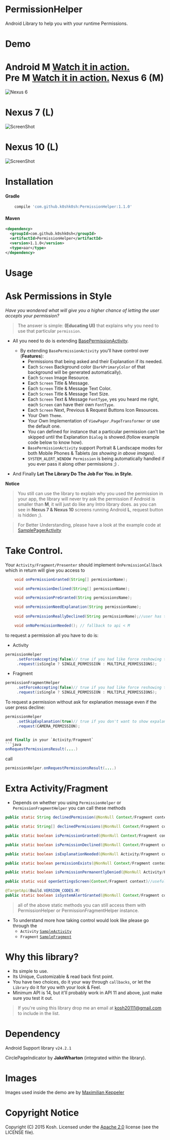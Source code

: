 # PermissionHelper
Android Library to help you with your runtime Permissions.

Demo 
======

**Android M** <a href="https://youtu.be/ypFH4yxjppQ">Watch it in action.</a>
<br/>
**Pre M** <a href="https://www.youtube.com/watch?v=n2dKAu5fR6M">Watch it in action.</a>
Nexus 6 (M)
=======
![Nexus 6](https://raw.github.com/k0shk0sh/PermissionHelper/master/art/nexus6.jpg)

Nexus 7 (L)
=======
![ScreenShot](https://raw.github.com/k0shk0sh/PermissionHelper/master/art/nexus7.jpg)

Nexus 10 (L)
=======
![ScreenShot](https://raw.github.com/k0shk0sh/PermissionHelper/master/art/nexus10.jpg)



# Installation

#### Gradle
```groovy
    compile 'com.github.k0shk0sh:PermissionHelper:1.1.0'
```

#### Maven
```xml
<dependency>
  <groupId>com.github.k0shk0sh</groupId>
  <artifactId>PermissionHelper</artifactId>
  <version>1.1.0</version>
  <type>aar</type>
</dependency>
```

Usage
=====

# Ask Permissions in Style

_Have you wondered what will give you a higher chance of letting the user accepts your permission?_

>The answer is simple: **(Educating UI)** that explains why you need to use that particular `permission`. 

* All you need to do is extending <a href="https://github
.com/k0shk0sh/PermissionHelper/blob/master/permission/src/main/java/com/fastaccess/permission/base/activity/BasePermissionActivity
.java">BasePermissionActivity</a>. 

  * By extending `BasePermissionActivity` you'll have control over (**Features**): 
    * Permissions that being asked and their Explanation if its needed.
    * Each `Screen` Background color (`DarkPrimaryColor` of that background will be generated automatically).
    * Each `Screen` Image Resource. 
    * Each `Screen` Title & Message.
    * Each `Screen` Title & Message Text Color.
    * Each `Screen` Title & Message Text Size.
    * Each `Screen` Text & Message `FontType`, yes you heard me right, each `Screen` can have their own `FontType`.
    * Each `Screen` Next, Previous & Request Buttons Icon Resources. 
    * Your Own `Theme`.
    * Your Own Implementation of `ViewPager.PageTransformer` or use the default one. 
    * You can defined for instance that a particular permission can't be skipped until the Explanation `Dialog` is showed.(follow example code below
     to know 
    how).
    * `BasePermissionActivity` support Portrait & Landscape modes for both Mobile Phones & Tablets _(as showing in above images)_.
    * `SYSTEM_ALERT_WINDOW Permission`  is being automatically handled if you ever pass it along other permissions ;) . 
* And Finally **Let The Library Do The Job For You. in Style.**

**Notice** 
> You still can use the library to explain why you used the permission in your app, the library will never try ask the permission if 
Android is smaller than **M**, it will just do like any Intro library does. as you can see in **Nexus 7 & Nexus 10** screens running Android **L**, 
request button is hidden ;). 

> For Better Understanding, please have a look at the example code at <a href="https://github.com/k0shk0sh/PermissionHelper/blob/master/app/src/main/java/com/fastaccess/permission/sample/SamplePagerActivity.java">SamplePagerActivity</a>

# Take Control.

Your ```Activity/Fragment/Presenter```  should implement ```OnPermissionCallback``` which in return will give you access to

```java
    void onPermissionGranted(String[] permissionName);

    void onPermissionDeclined(String[] permissionName);

    void onPermissionPreGranted(String permissionsName);

    void onPermissionNeedExplanation(String permissionName);  
    
    void onPermissionReallyDeclined(String permissionName);//user has ticked don't show again and deny the permission

    void onNoPermissionNeeded(); // fallback to api < M
```

to request a permission all you have to do is:

- Activity

```java
permissionHelper
     .setForceAccepting(false)// true if you had like force reshowing the permission dialog on Deny (not recommended)
     .request(isSingle ? SINGLE_PERMISSION : MULTIPLE_PERMISSIONS);
```

- Fragment 

```java
permissionFragmentHelper
     .setForceAccepting(false)// true if you had like force reshowing the permission dialog on Deny (not recommended)
     .request(isSingle ? SINGLE_PERMISSION : MULTIPLE_PERMISSIONS);
```

To request a permission without ask for explanation message even if the user press decline:
```java
permissionHelper
     .setSkipExplanation(true)// true if you don't want to show expalanation message
     .request(CAMERA_PERMISSION);


and finally in your `Activity/Fragment`
```java
onRequestPermissionsResult(....)
``` 
call 
```java
permissionHelper.onRequestPermissionsResult(....)
```

# Extra Activity/Fragment

* Depends on whether you using `PermissionHelper` or `PermissionFragmentHelper` you can call these methods

```java
public static String declinedPermission(@NonNull Context/Fragment context, @NonNull String[])
```

```java
public static String[] declinedPermissions(@NonNull Context/Fragment context, @NonNull String[] permissions)
```

```java
public static boolean isPermissionGranted(@NonNull Context/Fragment context, @NonNull String permission)
```

```java
public static boolean isPermissionDeclined(@NonNull Context/Fragment context, @NonNull String permission)
```

```java
public static boolean isExplanationNeeded(@NonNull Activity/Fragment context, @NonNull String permissionName)
```


```java
public static boolean permissionExists(@NonNull Context/Fragment context, @NonNull String permissionName)
```

```java
public static boolean isPermissionPermanentlyDenied(@NonNull Activity/Fragment context, @NonNull String permission)
```

```java
public static void openSettingsScreen(Context/Fragment context)//useful when we can't request for the permission due to user ticked don't show again.
```

```java
@TargetApi(Build.VERSION_CODES.M)
public static boolean isSystemAlertGranted(@NonNull Context/Fragment context)// special case for SYSTEM_ALERT_WINDOW permission.
```


> all of the above static methods you can still access them with PermissionHelper or PermissionFragmentHelper instance.



* To understand more how taking control would look like please go through the 
    - `Activity` <a href="https://github.com/k0shk0sh/PermissionHelper/tree/master/app/src/main/java/com/fastaccess/permission/sample/SampleActivity.java">`SampleActivity`</a>
    - `Fragment` <a href="https://github.com/k0shk0sh/PermissionHelper/tree/master/app/src/main/java/com/fastaccess/permission/sample/SampleFragment.java">`SampleFragment`</a>

# Why this library?

* Its simple to use.
* Its Unique, Customizable & read back first point. 
* You have two choices, do it your way through `callbacks`, or let the `Library` do it for you with your look & Feel.
* Minimum API is 14, but it'll probably work in API 11 and above, just make sure you test it out.  

> If you're using this library drop me an email at kosh20111@gmail.com to include in the list.

# Dependency

Android Support library ``v24.2.1``

CirclePageIndicator by **JakeWharton** (integrated within the library).

# Images

Images used inside the demo are by <a href="http://www.materialup.com/maxKeppeler">Maximilian Keppeler</a>

# Copyright Notice

Copyright (C) 2015 Kosh.
Licensed under the [Apache 2.0](http://www.apache.org/licenses/LICENSE-2.0)
license (see the LICENSE file).
